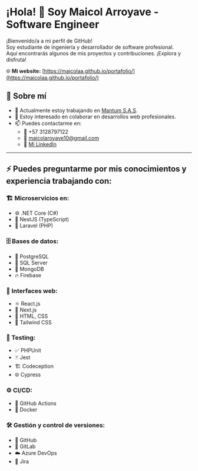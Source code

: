 # ¡Hola! 👋 Soy Maicol Arroyave - Software Engineer  

¡Bienvenido/a a mi perfil de GitHub!  
Soy estudiante de ingeniería y desarrollador de software profesional.  
Aquí encontrarás algunos de mis proyectos y contribuciones. ¡Explora y disfruta!  

🌐 **Mi website:** [https://maicolaa.github.io/portafolio/](https://maicolaa.github.io/portafolio/)  

## 🚀 Sobre mí  

- 🔭 Actualmente estoy trabajando en [Mantum S.A.S](https://mantum.com.co/).  
- 👯 Estoy interesado en colaborar en desarrollos web profesionales.  
- 📫 Puedes contactarme en:  
  - 📱 +57 3128797122  
  - 📧 [maicolaroyave10@gmail.com](mailto:maicolaroyave10@gmail.com)  
  - 📘 [Mi LinkedIn](https://www.linkedin.com/in/maicolaa)  

---

## ⚡ Puedes preguntarme por mis conocimientos y experiencia trabajando con:

### 🏗️ Microservicios en:  
- ⚙️ .NET Core (C#)  
- 🚀 NestJS (TypeScript)  
- 🐘 Laravel (PHP)  

### 🗄️ Bases de datos:  
- 🐘 PostgreSQL  
- 🏢 SQL Server  
- 🍃 MongoDB  
- 🔥 Firebase  

### 🎨 Interfaces web:  
- ⚛️ React.js  
- 🔗 Next.js  
- 🎨 HTML, CSS  
- 🌊 Tailwind CSS  

### 🧪 Testing:  
- ✅ PHPUnit  
- 🃏 Jest  
- 🏗️ Codeception  
- 🌐 Cypress  

### ⚙️ CI/CD:  
- 🔄 GitHub Actions  
- 🐳 Docker  

### 🛠️ Gestión y control de versiones:  
- 🐙 GitHub  
- 🦊 GitLab  
- ☁️ Azure DevOps  
- 📌 Jira  
